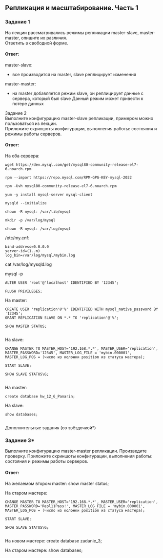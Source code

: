 ## Репликация и масштабирование. Часть 1  

### Задание 1  
На лекции рассматривались режимы репликации master-slave, master-master, опишите их различия.  
Ответить в свободной форме.  

#### Ответ:  
master-slave:
- все производится на master, slave реплицирует изменения

 master-master:
- на master добавляется режим slave, он реплицирует данные с сервера, который был slave
Данный режим может привести к потере данных

Задание 2  
Выполните конфигурацию master-slave репликации, примером можно пользоваться из лекции.  
Приложите скриншоты конфигурации, выполнения работы: состояния и режимы работы серверов.  

#### Ответ:  
На оба сервера:
```
wget https://dev.mysql.com/get/mysql80-community-release-el7-6.noarch.rpm

rpm --import https://repo.mysql.com/RPM-GPG-KEY-mysql-2022

rpm -Uvh mysql80-community-release-el7-6.noarch.rpm

yum -y install mysql-server mysql-client

mysqld --initialize

chown -R mysql: /var/lib/mysql

mkdir -p /var/log/mysql

chown -R mysql: /var/log/mysql
```
 /etc/my.cnf:
```
bind-address=0.0.0.0
server-id=(1..n)
log_bin=/var/log/mysql/mybin.log
```
cat /var/log/mysqld.log

mysql -p
```
ALTER USER 'root'@'localhost' IDENTIFIED BY '12345';

FLUSH PRIVILEGES;
```


На master:
```
CREATE USER 'replication'@'%' IDENTIFIED WITH mysql_native_password BY '12345';
GRANT REPLICATION SLAVE ON *.* TO 'replication'@'%';

SHOW MASTER STATUS;
```
![]()  

На slave:
```
CHANGE MASTER TO MASTER_HOST='192.168.*.*', MASTER_USER='replication', MASTER_PASSWORD='12345', MASTER_LOG_FILE = 'mybin.000001', MASTER_LOG_POS = (число из колонки position из статуса мастера);

START SLAVE;

SHOW SLAVE STATUS\G;
```
![]()  

На master:
```
create database hw_12_6_Panarin;
```

На slave:
```
show databases;
```
![]()  


Дополнительные задания (со звёздочкой*)

### Задание 3*
Выполните конфигурацию master-master репликации. Произведите проверку.
Приложите скриншоты конфигурации, выполнения работы: состояния и режимы работы серверов.

#### Ответ: 

На желаемом втором master:
show master status;
![]()  

На старом мастере:
```
CHANGE MASTER TO MASTER_HOST='192.168.*.*', MASTER_USER='replication', MASTER_PASSWORD='Repl11Pass!', MASTER_LOG_FILE = 'mybin.000001', MASTER_LOG_POS = (число из колонки position из статуса мастера);

START SLAVE;

SHOW SLAVE STATUS\G;
```
![]()  

На новом мастере:
create database zadanie_3;

На старом мастере:
show databases;
![]()  





